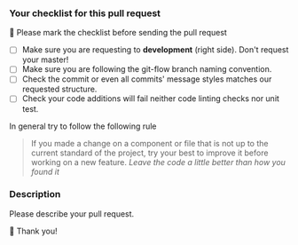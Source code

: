 ### Your checklist for this pull request
🚨 Please mark the checklist before sending the pull request

- [ ] Make sure you are requesting to **development** (right side). Don't request your master!
- [ ] Make sure you are following the git-flow branch naming convention.
- [ ] Check the commit or even all commits' message styles matches our requested structure.
- [ ] Check your code additions will fail neither code linting checks nor unit test.

In general try to follow the following rule

> If you made a change on a component or file that is not up to the current standard of the project, try your best to improve it before working on a new feature. *Leave the code a little better than how you found it*

### Description
Please describe your pull request.

🖤 Thank you!
